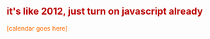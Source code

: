 <section><div class="encase">
    <noscript><h2 style="color:#b00;">it's like 2012, just turn on javascript already</h2><p style="color:#ff6900">[calendar goes here]</p></noscript>
	<p id="calendar-embed"></p>
</div></section>
<script>
  addEventListener("DOMContentLoaded", ()=>{
    if(!window.isBanter){
      /* embed the calendar */
      const calP = document.getElementById('calendar-embed'), calIframe = document.createElement('iframe');
      if(!!calP){
        setAttributes(calIframe, {width:'769', height:'569', style:'border-width:0; max-width:100%;', frameborder:'0', scrolling:'no', src:"https://calendar.google.com/calendar/embed?height=569&wkst=2&ctz=UTC&showPrint=0&title=Rev.%20Lunar's%20Calendar&src=bHVuYXJ0aWdlcjY5QGdtYWlsLmNvbQ&src=MmM1OGRhMDA3MWUxZjQ0YjE5NWQyYWNlMWY0N2Q4NzM4NTk0YmM0Y2VmMzAxMjMxZTM0OGNiMDM3ZWJiOWU3M0Bncm91cC5jYWxlbmRhci5nb29nbGUuY29t&src=aHQzamxmYWFjNWxmZDYyNjN1bGZoNHRxbDhAZ3JvdXAuY2FsZW5kYXIuZ29vZ2xlLmNvbQ&src=Y19lOTk0am5kMW4wNjU4YmM5dXVrazRxaHMyOEBncm91cC5jYWxlbmRhci5nb29nbGUuY29t&color=%230B8043&color=%23E67C73&color=%23616161&color=%23E67C73"});
        calP.appendChild(calIframe);
      }
    }
    function setAttributes(el, attrs){Object.keys(attrs).forEach(key => el.setAttribute(key, attrs[key]));}
  })
</script>
<script>(()=>{const a = document.getElementById('navcalendar'); if(!!a){a.style.backgroundColor = "#077"};})();</script>